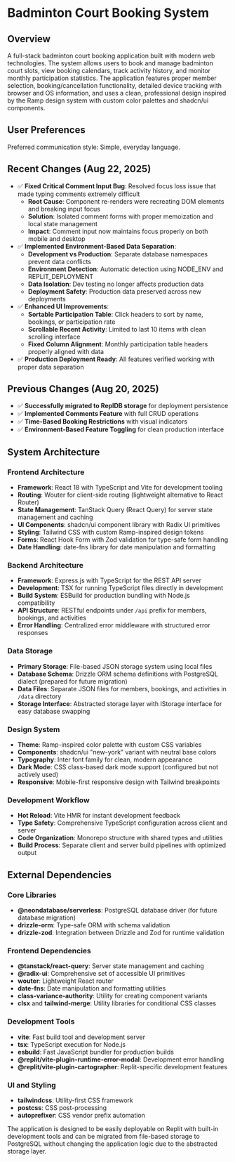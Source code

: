 # Badminton Court Booking System

## Overview

A full-stack badminton court booking application built with modern web technologies. The system allows users to book and manage badminton court slots, view booking calendars, track activity history, and monitor monthly participation statistics. The application features proper member selection, booking/cancellation functionality, detailed device tracking with browser and OS information, and uses a clean, professional design inspired by the Ramp design system with custom color palettes and shadcn/ui components.

## User Preferences

Preferred communication style: Simple, everyday language.

## Recent Changes (Aug 22, 2025)

- ✅ **Fixed Critical Comment Input Bug**: Resolved focus loss issue that made typing comments extremely difficult
  - **Root Cause**: Component re-renders were recreating DOM elements and breaking input focus
  - **Solution**: Isolated comment forms with proper memoization and local state management
  - **Impact**: Comment input now maintains focus properly on both mobile and desktop
- ✅ **Implemented Environment-Based Data Separation**:
  - **Development vs Production**: Separate database namespaces prevent data conflicts
  - **Environment Detection**: Automatic detection using NODE_ENV and REPLIT_DEPLOYMENT
  - **Data Isolation**: Dev testing no longer affects production data
  - **Deployment Safety**: Production data preserved across new deployments
- ✅ **Enhanced UI Improvements**:
  - **Sortable Participation Table**: Click headers to sort by name, bookings, or participation rate
  - **Scrollable Recent Activity**: Limited to last 10 items with clean scrolling interface
  - **Fixed Column Alignment**: Monthly participation table headers properly aligned with data
- ✅ **Production Deployment Ready**: All features verified working with proper data separation

## Previous Changes (Aug 20, 2025)

- ✅ **Successfully migrated to ReplDB storage** for deployment persistence
- ✅ **Implemented Comments Feature** with full CRUD operations
- ✅ **Time-Based Booking Restrictions** with visual indicators
- ✅ **Environment-Based Feature Toggling** for clean production interface

## System Architecture

### Frontend Architecture
- **Framework**: React 18 with TypeScript and Vite for development tooling
- **Routing**: Wouter for client-side routing (lightweight alternative to React Router)
- **State Management**: TanStack Query (React Query) for server state management and caching
- **UI Components**: shadcn/ui component library with Radix UI primitives
- **Styling**: Tailwind CSS with custom Ramp-inspired design tokens
- **Forms**: React Hook Form with Zod validation for type-safe form handling
- **Date Handling**: date-fns library for date manipulation and formatting

### Backend Architecture
- **Framework**: Express.js with TypeScript for the REST API server
- **Development**: TSX for running TypeScript files directly in development
- **Build System**: ESBuild for production bundling with Node.js compatibility
- **API Structure**: RESTful endpoints under `/api` prefix for members, bookings, and activities
- **Error Handling**: Centralized error middleware with structured error responses

### Data Storage
- **Primary Storage**: File-based JSON storage system using local files
- **Database Schema**: Drizzle ORM schema definitions with PostgreSQL dialect (prepared for future migration)
- **Data Files**: Separate JSON files for members, bookings, and activities in `/data` directory
- **Storage Interface**: Abstracted storage layer with IStorage interface for easy database swapping

### Design System
- **Theme**: Ramp-inspired color palette with custom CSS variables
- **Components**: shadcn/ui "new-york" variant with neutral base colors
- **Typography**: Inter font family for clean, modern appearance
- **Dark Mode**: CSS class-based dark mode support (configured but not actively used)
- **Responsive**: Mobile-first responsive design with Tailwind breakpoints

### Development Workflow
- **Hot Reload**: Vite HMR for instant development feedback
- **Type Safety**: Comprehensive TypeScript configuration across client and server
- **Code Organization**: Monorepo structure with shared types and utilities
- **Build Process**: Separate client and server build pipelines with optimized output

## External Dependencies

### Core Libraries
- **@neondatabase/serverless**: PostgreSQL database driver (for future database migration)
- **drizzle-orm**: Type-safe ORM with schema validation
- **drizzle-zod**: Integration between Drizzle and Zod for runtime validation

### Frontend Dependencies
- **@tanstack/react-query**: Server state management and caching
- **@radix-ui**: Comprehensive set of accessible UI primitives
- **wouter**: Lightweight React router
- **date-fns**: Date manipulation and formatting utilities
- **class-variance-authority**: Utility for creating component variants
- **clsx** and **tailwind-merge**: Utility libraries for conditional CSS classes

### Development Tools
- **vite**: Fast build tool and development server
- **tsx**: TypeScript execution for Node.js
- **esbuild**: Fast JavaScript bundler for production builds
- **@replit/vite-plugin-runtime-error-modal**: Development error handling
- **@replit/vite-plugin-cartographer**: Replit-specific development features

### UI and Styling
- **tailwindcss**: Utility-first CSS framework
- **postcss**: CSS post-processing
- **autoprefixer**: CSS vendor prefix automation

The application is designed to be easily deployable on Replit with built-in development tools and can be migrated from file-based storage to PostgreSQL without changing the application logic due to the abstracted storage layer.